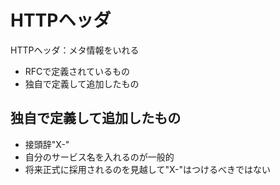 # HTTPヘッダ

HTTPヘッダ：メタ情報をいれる

- RFCで定義されているもの
- 独自で定義して追加したもの

## 独自で定義して追加したもの
- 接頭辞"X-"
- 自分のサービス名を入れるのが一般的
- 将来正式に採用されるのを見越して"X-"はつけるべきではない
